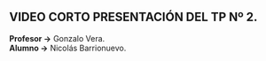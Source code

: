 ## VIDEO CORTO PRESENTACIÓN DEL TP Nº 2.

**Profesor →** Gonzalo Vera.  
**Alumno →** Nicolás Barrionuevo.
